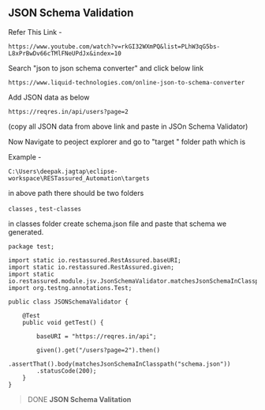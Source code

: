## JSON Schema Validation

Refer This Link - 
```
https://www.youtube.com/watch?v=rkGI32WXmPQ&list=PLhW3qG5bs-L8xPrBwDv66cTMlFNeUPdJx&index=10
```
Search "json to json schema converter" and click below link 
```
https://www.liquid-technologies.com/online-json-to-schema-converter
```
Add JSON data as below
```
https://reqres.in/api/users?page=2
```
(copy all JSON data from above link and paste in JSOn Schema Validator)

Now Navigate to peoject explorer and go to "target " folder path which is 

Example -
```
C:\Users\deepak.jagtap\eclipse-workspace\RESTassured_Automation\targets
```
in above path there should be two folders 

`classes` , `test-classes`

in classes folder create schema.json file and paste that schema we generated.

```
package test;

import static io.restassured.RestAssured.baseURI;
import static io.restassured.RestAssured.given;
import static io.restassured.module.jsv.JsonSchemaValidator.matchesJsonSchemaInClasspath;
import org.testng.annotations.Test;

public class JSONSchemaValidator {

	@Test
	public void getTest() {
		
		baseURI = "https://reqres.in/api";

		given().get("/users?page=2").then()
		.assertThat().body(matchesJsonSchemaInClasspath("schema.json"))
		.statusCode(200);
	}
}

```

>DONE **JSON Schema Valitation**


